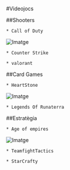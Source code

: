 
#Videojocs

##Shooters

    * Call of Duty
![Imatge](img/callofduty.jpg)

    * Counter Strike

    * valorant

##Card Games
 
    * HeartStone

![Imatge](img/heartstone.jpg)

    * Legends Of Runaterra


##Estratègia

    * Age of empires

![Imatge](img/aoe.jpg)

    * TeamfightTactics

    * StarCrafty

